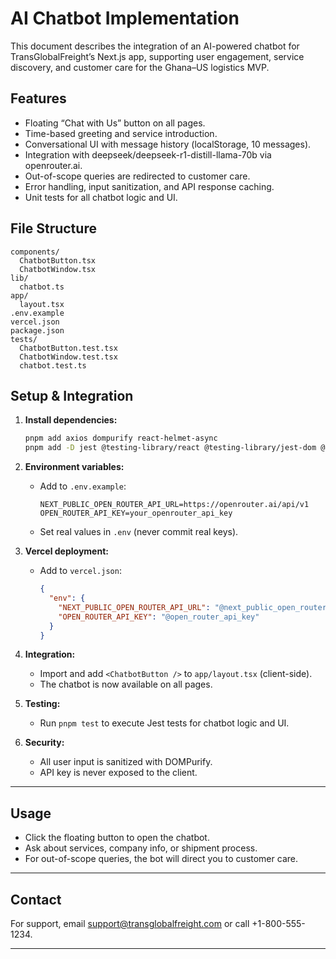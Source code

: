 # AI Chatbot Implementation

This document describes the integration of an AI-powered chatbot for TransGlobalFreight’s Next.js app, supporting user engagement, service discovery, and customer care for the Ghana–US logistics MVP.

## Features

- Floating “Chat with Us” button on all pages.
- Time-based greeting and service introduction.
- Conversational UI with message history (localStorage, 10 messages).
- Integration with deepseek/deepseek-r1-distill-llama-70b via openrouter.ai.
- Out-of-scope queries are redirected to customer care.
- Error handling, input sanitization, and API response caching.
- Unit tests for all chatbot logic and UI.

## File Structure

```
components/
  ChatbotButton.tsx
  ChatbotWindow.tsx
lib/
  chatbot.ts
app/
  layout.tsx
.env.example
vercel.json
package.json
tests/
  ChatbotButton.test.tsx
  ChatbotWindow.test.tsx
  chatbot.test.ts
```

## Setup & Integration

1. **Install dependencies:**
   ```bash
   pnpm add axios dompurify react-helmet-async
   pnpm add -D jest @testing-library/react @testing-library/jest-dom @testing-library/user-event
   ```

2. **Environment variables:**
   - Add to `.env.example`:
     ```
     NEXT_PUBLIC_OPEN_ROUTER_API_URL=https://openrouter.ai/api/v1
     OPEN_ROUTER_API_KEY=your_openrouter_api_key
     ```
   - Set real values in `.env` (never commit real keys).

3. **Vercel deployment:**
   - Add to `vercel.json`:
     ```json
     {
       "env": {
         "NEXT_PUBLIC_OPEN_ROUTER_API_URL": "@next_public_open_router_api_url",
         "OPEN_ROUTER_API_KEY": "@open_router_api_key"
       }
     }
     ```

4. **Integration:**
   - Import and add `<ChatbotButton />` to `app/layout.tsx` (client-side).
   - The chatbot is now available on all pages.

5. **Testing:**
   - Run `pnpm test` to execute Jest tests for chatbot logic and UI.

6. **Security:**
   - All user input is sanitized with DOMPurify.
   - API key is never exposed to the client.

---

## Usage

- Click the floating button to open the chatbot.
- Ask about services, company info, or shipment process.
- For out-of-scope queries, the bot will direct you to customer care.

---

## Contact

For support, email [support@transglobalfreight.com](mailto:support@transglobalfreight.com) or call +1-800-555-1234.

---
